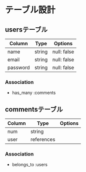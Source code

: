 # テーブル設計

## usersテーブル

| Column     | Type   | Options     |
| ---------- | ------ | ----------- |
| name       | string | null: false |
| email      | string | null: false |
| password   | string | null: false |


### Association
- has_many :comments


## commentsテーブル

| Column    | Type       | Options     |
| --------- | ---------- | ----------- |
| num       | string     |             |
| user      | references |             |


### Association
- belongs_to :users